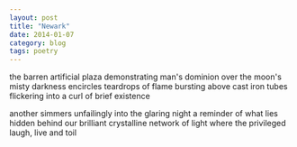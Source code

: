 ```yaml
---
layout: post
title: "Newark"
date: 2014-01-07
category: blog
tags: poetry
---
```


the barren artificial plaza demonstrating man's dominion
over the moon's misty darkness encircles
teardrops of flame bursting above cast iron tubes
flickering into a curl of brief existence

another simmers unfailingly into the glaring night
a reminder of what lies hidden behind
our brilliant crystalline network of light
where the privileged laugh, live and toil
